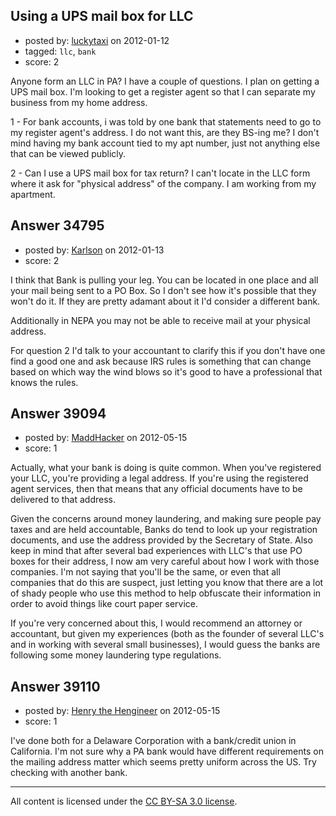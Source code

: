## Using a UPS mail box for LLC

- posted by: [luckytaxi](https://stackexchange.com/users/-1/15584-luckytaxi) on 2012-01-12
- tagged: `llc`, `bank`
- score: 2

Anyone form an LLC in PA? I have a couple of questions. I plan on getting a UPS mail box. I'm looking to get a register agent so that I can separate my business from my home address.

1 - For bank accounts, i was told by one bank that statements need to go to my register agent's address. I do not want this, are they BS-ing me? I don't mind having my bank account tied to my apt number, just not anything else that can be viewed publicly.

2 - Can I use a UPS mail box for tax return? I can't locate in the LLC form where it ask for "physical address" of the company. I am working from my apartment.


## Answer 34795

- posted by: [Karlson](https://stackexchange.com/users/-1/15252-karlson) on 2012-01-13
- score: 2

I think that Bank is pulling your leg.  You can be located in one place and all your mail being sent to a PO Box.  So I don't see how it's possible that they won't do it.  If they are pretty adamant about it I'd consider a different bank.

Additionally in NEPA you may not be able to receive mail at your physical address.

For question 2 I'd talk to your accountant to clarify this if you don't have one find a good one and ask because IRS rules is something that can change based on which way the wind blows so it's good to have a professional that knows the rules.


## Answer 39094

- posted by: [MaddHacker](https://stackexchange.com/users/-1/17914-maddhacker) on 2012-05-15
- score: 1

Actually, what your bank is doing is quite common.  When you've registered your LLC, you're providing a legal address.  If you're using the registered agent services, then that means that any official documents have to be delivered to that address.

Given the concerns around money laundering, and making sure people pay taxes and are held accountable, Banks do tend to look up your registration documents, and use the address provided by the Secretary of State.  Also keep in mind that after several bad experiences with LLC's that use PO boxes for their address, I now am very careful about how I work with those companies.  I'm not saying that you'll be the same, or even that all companies that do this are suspect, just letting you know that there are a lot of shady people who use this method to help obfuscate their information in order to avoid things like court paper service.

If you're very concerned about this, I would recommend an attorney or accountant, but given my experiences (both as the founder of several LLC's and in working with several small businesses), I would guess the banks are following some money laundering type regulations.


## Answer 39110

- posted by: [Henry the Hengineer](https://stackexchange.com/users/-1/1692-henry-the-hengineer) on 2012-05-15
- score: 1

I've done both for a Delaware Corporation with a bank/credit union in California. I'm not sure why a PA bank would have different requirements on the mailing address matter which seems pretty uniform across the US. Try checking with another bank.



---

All content is licensed under the [CC BY-SA 3.0 license](https://creativecommons.org/licenses/by-sa/3.0/).
